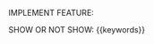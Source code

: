 IMPLEMENT FEATURE:
<!-- xmd:
set arr = ["debug","for now","in real","in a real","mock"]
set keywords = arr[0]
for k in arr
    keywords += ", " + k
-->
SHOW OR NOT SHOW: {{keywords}}
